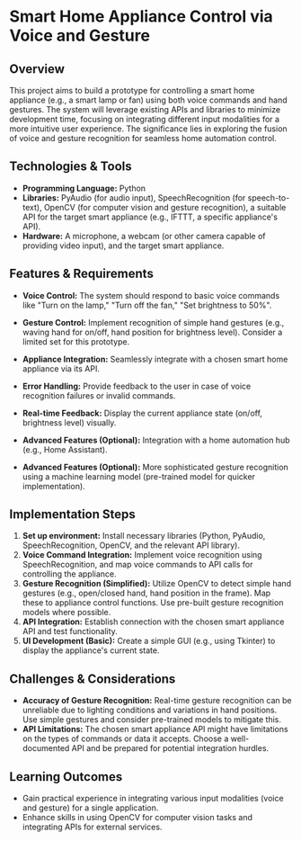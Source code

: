 # Smart Home Appliance Control via Voice and Gesture

## Overview

This project aims to build a prototype for controlling a smart home appliance (e.g., a smart lamp or fan) using both voice commands and hand gestures.  The system will leverage existing APIs and libraries to minimize development time, focusing on integrating different input modalities for a more intuitive user experience.  The significance lies in exploring the fusion of voice and gesture recognition for seamless home automation control.

## Technologies & Tools

* **Programming Language:** Python
* **Libraries:**  PyAudio (for audio input), SpeechRecognition (for speech-to-text), OpenCV (for computer vision and gesture recognition),  a suitable API for the target smart appliance (e.g., IFTTT, a specific appliance's API).
* **Hardware:**  A microphone, a webcam (or other camera capable of providing video input), and the target smart appliance.


## Features & Requirements

- **Voice Control:**  The system should respond to basic voice commands like "Turn on the lamp," "Turn off the fan," "Set brightness to 50%".
- **Gesture Control:** Implement recognition of simple hand gestures (e.g., waving hand for on/off, hand position for brightness level).  Consider a limited set for this prototype.
- **Appliance Integration:**  Seamlessly integrate with a chosen smart home appliance via its API.
- **Error Handling:** Provide feedback to the user in case of voice recognition failures or invalid commands.
- **Real-time Feedback:** Display the current appliance state (on/off, brightness level) visually.

- **Advanced Features (Optional):**  Integration with a home automation hub (e.g., Home Assistant).
- **Advanced Features (Optional):**  More sophisticated gesture recognition using a machine learning model (pre-trained model for quicker implementation).


## Implementation Steps

1. **Set up environment:** Install necessary libraries (Python, PyAudio, SpeechRecognition, OpenCV, and the relevant API library).
2. **Voice Command Integration:** Implement voice recognition using SpeechRecognition, and map voice commands to API calls for controlling the appliance.
3. **Gesture Recognition (Simplified):** Utilize OpenCV to detect simple hand gestures (e.g., open/closed hand, hand position in the frame). Map these to appliance control functions.  Use pre-built gesture recognition models where possible.
4. **API Integration:** Establish connection with the chosen smart appliance API and test functionality.
5. **UI Development (Basic):** Create a simple GUI (e.g., using Tkinter) to display the appliance's current state.


## Challenges & Considerations

- **Accuracy of Gesture Recognition:**  Real-time gesture recognition can be unreliable due to lighting conditions and variations in hand positions.  Use simple gestures and consider pre-trained models to mitigate this.
- **API Limitations:** The chosen smart appliance API might have limitations on the types of commands or data it accepts.  Choose a well-documented API and be prepared for potential integration hurdles.


## Learning Outcomes

- Gain practical experience in integrating various input modalities (voice and gesture) for a single application.
-  Enhance skills in using OpenCV for computer vision tasks and integrating APIs for external services.

